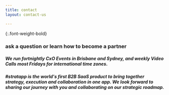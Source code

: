 ```yaml
---
title: contact
layout: contact-us

---
```

{:.font-weight-bold}

### ask a question or learn how to become a partner

##### We run fortnightly CxO Events in Brisbane and Sydney, and weekly Video Calls most Fridays for international time zones.

##### #stratapp is the world's first B2B SaaS product to bring together strategy, execution and collaboration in one app. We look forward to sharing our journey with you and collaborating on our strategic roadmap.